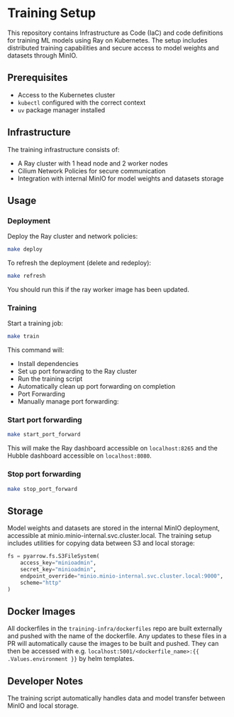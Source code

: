 # Training Setup

This repository contains Infrastructure as Code (IaC) and code definitions for training ML models using Ray on Kubernetes. The setup includes distributed training capabilities and secure access to model weights and datasets through MinIO.

## Prerequisites

- Access to the Kubernetes cluster
- `kubectl` configured with the correct context
- `uv` package manager installed

## Infrastructure

The training infrastructure consists of:

- A Ray cluster with 1 head node and 2 worker nodes
- Cilium Network Policies for secure communication
- Integration with internal MinIO for model weights and datasets storage

## Usage

### Deployment

Deploy the Ray cluster and network policies:

```bash
make deploy
```

To refresh the deployment (delete and redeploy):

```bash
make refresh
```

You should run this if the ray worker image has been updated.

### Training

Start a training job:

```bash
make train
```

This command will:

- Install dependencies
- Set up port forwarding to the Ray cluster
- Run the training script
- Automatically clean up port forwarding on completion
- Port Forwarding
- Manually manage port forwarding:

### Start port forwarding

```bash
make start_port_forward
```

This will make the Ray dashboard accessible on `localhost:8265` and the Hubble dashboard accessible on `localhost:8080`.

### Stop port forwarding

```bash
make stop_port_forward
```

## Storage

Model weights and datasets are stored in the internal MinIO deployment, accessible at minio.minio-internal.svc.cluster.local. The training setup includes utilities for copying data between S3 and local storage:

```python
fs = pyarrow.fs.S3FileSystem(
    access_key="minioadmin",
    secret_key="minioadmin",
    endpoint_override="minio.minio-internal.svc.cluster.local:9000",
    scheme="http"
)
```

## Docker Images

All dockerfiles in the `training-infra/dockerfiles` repo are built externally and pushed with the name of the dockerfile. Any updates to these files in a PR will automatically cause the images to be built and pushed. They can then be accessed with e.g. `localhost:5001/<dockerfile_name>:{{ .Values.environment }}` by helm templates.

## Developer Notes

The training script automatically handles data and model transfer between MinIO and local storage.
